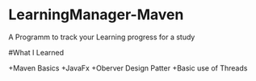 # LearningManager-Maven
A Programm to track your Learning progress for a study


#What I Learned

+Maven Basics
+JavaFx
+Oberver Design Patter
+Basic use of Threads
